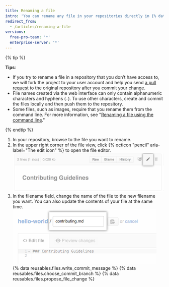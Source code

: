 ```yaml
---
title: Renaming a file
intro: 'You can rename any file in your repositories directly in {% data variables.product.product_name %}. Renaming a file also gives you the opportunity to [move the file to a new location](/articles/moving-a-file-to-a-new-location).'
redirect_from:
  - /articles/renaming-a-file
versions:
  free-pro-team: '*'
  enterprise-server: '*'
---
```


{% tip %}

**Tips**:

- If you try to rename a file in a repository that you don’t have access to, we will fork the project to your user account and help you send [a pull request](/articles/about-pull-requests) to the original repository after you commit your change.
- File names created via the web interface can only contain alphanumeric characters and hyphens (`-`). To use other characters, create and commit the files locally and then push them to the repository.
- Some files, such as images, require that you rename them from the command line. For more information, see "[Renaming a file using the command line](/articles/renaming-a-file-using-the-command-line)."

{% endtip %}

1. In your repository, browse to the file you want to rename.
2. In the upper right corner of the file view, click {% octicon "pencil" aria-label="The edit icon" %} to open the file editor.
![Edit file icon](/assets/images/help/repository/edit-file-icon.png)
3. In the filename field, change the name of the file to the new filename you want. You can also update the contents of your file at the same time.
![Editing a file name](/assets/images/help/repository/changing-file-name.png)
{% data reusables.files.write_commit_message %}
{% data reusables.files.choose_commit_branch %}
{% data reusables.files.propose_file_change %}
